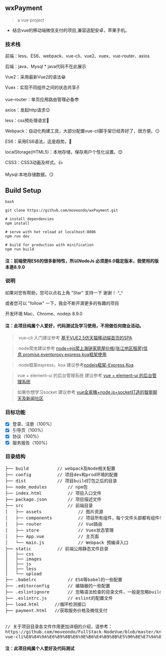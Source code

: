 ## wxPayment

> a vue project

* 结合vue的移动端微信支付的项目,兼容适配安卓，苹果手机。


### 技术栈

前端：less、ES6、webpack、vue-cli、vue2、vuex、vue-router、axios

后端：java、Mysql  * java代码不在此展示

Vue2：采用最新Vue2的语法:grin:

Vuex：实现不同组件之间的状态共享:v:

vue-router：单页应用路由管理必备:sunglasses:

axios：发起http请求:wink:

less：css预处理语言:muscle:

Webpack：自动化构建工具，大部分配置vue-cli脚手架已经弄好了，很方便。:smirk:

ES6：采用ES6语法，这是趋势。:clap:

localStorage(HTML5)：本地存储，保存用户个性化设置。:blush:

CSS3：CSS3动画及样式。:+1:

Mysql:本地存储数据。:smirk:


## Build Setup

```
bash

git clone https://github.com/moveondo/wxPayment.git

# install dependencies
npm install

# serve with hot reload at localhost:8086
npm run dev

# build for production with minification
npm run build

```

#### 注：前端使用ES6的很多新特性，所以NodeJs 必须是6.0稳定版本，我使用的版本是8.9.0


### 说明

如果对您有帮助，您可以点右上角 "Star" 支持一下 谢谢！ ^_^

或者您可以 "follow" 一下，我会不断开源更多的有趣的项目

开发环境 Mac、Chrome、nodejs 8.9.0

#### 注：此项目纯属个人爱好，代码测试及学习使用，不用做任何商业活动。


>  vue-cli 入门建议参考 [基于VUE2.5仿天猫移动端首页的SPA](https://github.com/moveondo/VUE-Taobao)

>  node爬虫建议参考 [node+ejs爬上海链家房屋价格(张江地区租房)信息,promise,eventproxy,express,koa框架使用](https://github.com/moveondo/nodeJs-Reptile)  

> node框架express，koa 建议参考[nodejs框架-Express,Koa](https://github.com/moveondo/NodeJsFrame)


> vue + element-ui 的后台管理系统 建议参考 [ vue + element-ui 的后台管理系统](https://github.com/moveondo/vue-ManageSystem)

> 如果你想学习socket 建议参考 [vue全家桶+node.js+socket打造的智能聊天及新闻社区](https://github.com/moveondo/CloudNews)



### 目标功能

- [x] 登录、注册（100%）
- [x] 引导页（100%）
- [x] 协议（100%）
- [x] 服务报告（100%）

### 目录结构

<pre>
├── build			// webpack及Node相关配置
├── config			// 项目dev和prod环境的配置
├── dist			// 项目build打包之后的目录
├── node_modules		// npm包
├── index.html			// 项目入口文件
├── package.json		// 项目描述文件
├── src					// 前端目录
│   ├── assets				// 图片资源
│   ├── components			// 项目所有组件，每个文件头部都有组件名称注释
│   ├── router				// Vue路由
│   ├── store				// Vuex状态管理
│   ├── App.vue				// 主页面 
│   └── main.js				// Webpack 预编译入口
├── static			// 前端公用静态文件目录
│   ├── css         
│   ├── images          
│   ├── js     
│   ├── less         
│   └── upload
├── .babelrc			// ES6等babel的一些配置
├── .editorconfig		// 编辑器的一些配置
├── .eslintignore		// 忽略语法检查的目录文件，一般是忽略build和config目录
├── .eslintrc.js		// eslint的配置文件
├── load.html      //循环检测接口
├── payment.html   //获取服务价格及微信支付


// 关于项目目录各文件作用更加详细的介绍，请参考：
https://github.com/moveondo/FullStack-NodeVue/blob/master/knowledge/  
vue-cli%E8%84%9A%E6%89%8B%E6%9E%B6%E4%B9%8B%E5%90%8E%E7%9A%84%E7%9B%AE%E5%BD%95%E6%96%87%E4%BB%B6%E8%A7%A3%E6%9E%90.md
</pre>


#### 注：此项目纯属个人爱好及代码测试
 
